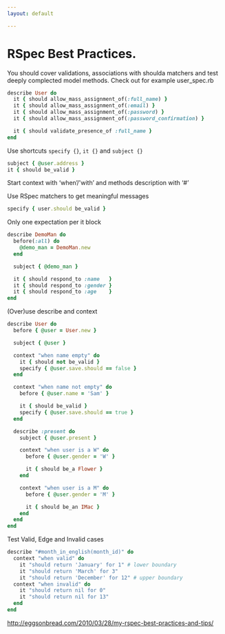 ```yaml
---
layout: default

---
```


# RSpec Best Practices.

You should cover validations, associations with shoulda matchers and test deeply
complected model methods.
Check out for example user_spec.rb

```ruby
describe User do
  it { should allow_mass_assignment_of(:full_name) }
  it { should allow_mass_assignment_of(:email) }
  it { should allow_mass_assignment_of(:password) }
  it { should allow_mass_assignment_of(:password_confirmation) }

  it { should validate_presence_of :full_name }
end
```

Use shortcuts `specify {}`, `it {}` and `subject {}`

```ruby
subject { @user.address }
it { should be_valid }
```

Start context with ‘when’/'with’ and methods description with ‘#’

Use RSpec matchers to get meaningful messages

```ruby
specify { user.should be_valid }
```

Only one expectation per it block

```ruby
describe DemoMan do
  before(:all) do
    @demo_man = DemoMan.new
  end

  subject { @demo_man }

  it { should respond_to :name   }
  it { should respond_to :gender }
  it { should respond_to :age    }
end
```

(Over)use describe and context

```ruby
describe User do
  before { @user = User.new }

  subject { @user }

  context "when name empty" do
    it { should not be_valid }
    specify { @user.save.should == false }
  end

  context "when name not empty" do
    before { @user.name = 'Sam' }

    it { should be_valid }
    specify { @user.save.should == true }
  end

  describe :present do
    subject { @user.present }

    context "when user is a W" do
      before { @user.gender = 'W' }

      it { should be_a Flower }
    end

    context "when user is a M" do
      before { @user.gender = 'M' }

      it { should be_an IMac }
    end
  end
end
```

Test Valid, Edge and Invalid cases

```ruby
describe "#month_in_english(month_id)" do
  context "when valid" do
    it "should return 'January' for 1" # lower boundary
    it "should return 'March' for 3"
    it "should return 'December' for 12" # upper boundary
  context "when invalid" do
    it "should return nil for 0"
    it "should return nil for 13"
  end
end
```

http://eggsonbread.com/2010/03/28/my-rspec-best-practices-and-tips/
